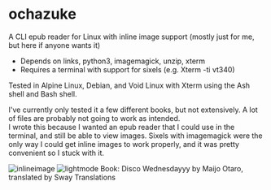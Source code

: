# ochazuke
A CLI epub reader for Linux with inline image support (mostly just for me, but here if anyone wants it)

- Depends on links, python3, imagemagick, unzip, xterm
- Requires a terminal with support for sixels (e.g. Xterm -ti vt340)

Tested in Alpine Linux, Debian, and Void Linux with Xterm using the Ash shell and Bash shell.

I've currently only tested it a few different books, but not extensively. A lot of files are probably not going to work as intended.  
I wrote this because I wanted an epub reader that I could use in the terminal, and still be able to view images. Sixels with imagemagick were the only way I could get inline images to work properly, and it was pretty convenient so I stuck with it. 

![inlineimage](https://user-images.githubusercontent.com/103208374/171634897-c80a3d59-d4f8-4f9e-bbd2-e6dc08030af1.png)
![lightmode](https://user-images.githubusercontent.com/103208374/171634899-5150ef84-d9e8-4827-b0d1-45cd098bd097.png)
Book: Disco Wednesdayyy by Maijo Otaro, translated by Sway Translations
